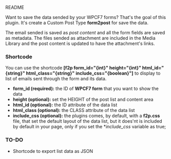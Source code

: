 README

Want to save the data sended by your WPCF7 forms? That's the goal of this plugin. It's create a Custom Post Type **form2post** for save the data.

The email sended is saved as *post content* and all the form fields are saved as metadata. The files sended as attachment are included in the Media Library and the post content is updated to have the attachment's links.

### Shortcode

You can use the shortcode **[f2p form_id="{int}" height="{int}" html_id="{string}" html_class="{string}" include_css="{boolean}"]** to display to list of emails sent through the form and its data.

* **form_id (required):** the ID of **WPCF7 form** that you want to show the data
* **height (optional):** set the HEIGHT of the post list and content area
* **html_id (optional):** the ID attribute of the data list
* **html_class (optional):** the CLASS attribute of the data list
* **include_css (optional):** the plugins comes, by default, with a **f2p.css** file, that set the default layout of the data list, but it does'nt is included by default in your page, only if you set the **include_css* variable as true;

### TO-DO

* Shortcode to export list data as JSON